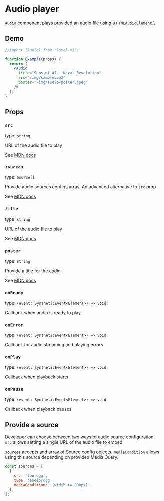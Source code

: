 # Audio player

`Audio` component plays provided an audio file using a `HTMLAudioElement`.\

## Demo

```jsx live
//import {Audio} from 'koval-ui';

function Example(props) {
  return (
    <Audio
      title="Sons of AI - Koval Revolution"
      src="/img/sample.mp3"
      poster="/img/audio-poster.jpeg"
    />
  );
}
```

## Props

### `src`

type: `string`

URL of the audio file to play

See [MDN docs](https://developer.mozilla.org/en-US/docs/Web/HTML/Reference/Elements/audio#src)

### `sources`

type: `Source[]`

Provide audio sources configs array. An advanced alternative to `src` prop

See [MDN docs](https://developer.mozilla.org/en-US/docs/Web/HTML/Reference/Elements/source)

### `title`

type: `string`

URL of the audio file to play

See [MDN docs](https://developer.mozilla.org/en-US/docs/Web/HTML/Reference/Elements/audio#src)

### `poster`

type: `string`

Provide a title for the audio

See [MDN docs](https://developer.mozilla.org/en-US/docs/Web/HTML/Element/audio#poster)

### `onReady`

type: `(event: SyntheticEvent<Element>) => void`

Callback when audio is ready to play

### `onError`

type: `(event: SyntheticEvent<Element>) => void`

Callback for audio streaming and playing errors

### `onPlay`

type: `(event: SyntheticEvent<Element>) => void`

Callback when playback starts

### `onPause`

type: `(event: SyntheticEvent<Element>) => void`

Callback when playback pauses

## Provide a source

Developer can choose between two ways of audio source configuration. `src` allows setting a single URL of the audio file to embed.

`sources` accepts and array of Source config objects. `mediaCondition` allows using this source depending on provided Media Query.

```js
const sources = [
  {
    src: 'foo.ogg',
    type: 'audio/ogg',
    mediaCondition: '(width >= 800px)',
  },
];
```
